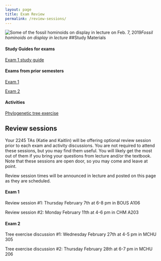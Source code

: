 ```yaml
---
layout: page
title: Exam Review
permalink: /review-sessions/
---
```

![Some of the fossil hominoids on display in lecture on Feb. 7, 2019](../assets/img/hominoids-banner.png)_Fossil hominoids on display in lecture_
##Study Materials
#### Study Guides for exams

[Exam 1 study guide](../assets/pdf/Study_Guide_exam_1_2019_final.pdf)

#### Exams from prior semesters

[Exam 1](../assets/pdf/Exam_1_S_2017.pdf)

[Exam 2](../assets/pdf/Exam_2_S_2017.pdf)

#### Activities
[Phylogenetic tree exercise](../assets/pdf/Tree_Exercise_EEB_2245_S19.pdf)

## Review sessions

Your 2245 TAs (Katie and Kaitlin) will be offering optional review session prior to each exam and activity discussions. You are not required to attend these sessions, but you may find them useful. You will likely get the most out of them if you bring your questions from lecture and/or the textbook. Note that these sessions are open door, so you may come and leave at point.

Review session times will be announced in lecture and posted on this page as they are scheduled.

#### Exam 1
Review session #1: Thursday February 7th at 6-8 pm in BOUS A106

Review session #2: Monday February 11th at 4-6 pm in CHM A203

#### Exam 2

Tree exercise discussion #1: Wednesday February 27th at 4-5 pm in MCHU 305

Tree exercise discussion #2: Thursday February 28th at 6-7 pm in MCHU 206


